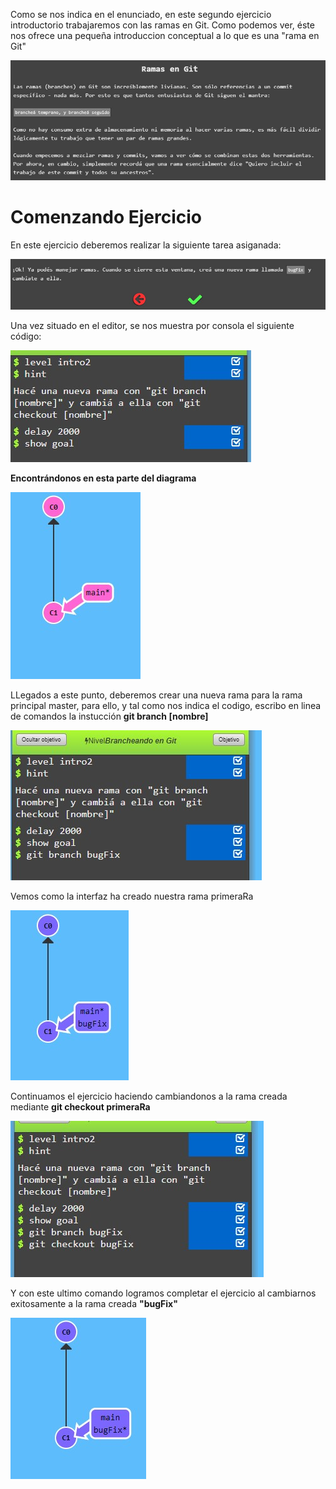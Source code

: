 Como se nos indica en el enunciado, en este segundo ejercicio introductorio trabajaremos con las ramas en Git. Como podemos ver, éste nos ofrece una pequeña introduccion conceptual a lo que es una "rama en Git"

![Alt text](introduccion.jpg)

# Comenzando Ejercicio

En este ejercicio deberemos realizar la siguiente tarea asiganada:

![Alt text](introduccion2.jpg)

Una vez situado en el editor, se nos muestra por consola el siguiente código:

![Alt text](codigoIntroduccion.jpg)

**Encontrándonos en esta parte del diagrama**

![Alt text](diagrama1.jpg)

LLegados a este punto, deberemos crear una nueva rama para la rama principal master, para ello, y tal como nos indica el codigo, escribo en linea de comandos la instucción **git branch [nombre]**

![Alt text](creandoBugFix.jpg)

Vemos como la interfaz ha creado nuestra rama primeraRa

![Alt text](diagramaBugFix.jpg)

Continuamos el ejercicio haciendo cambiandonos a la rama creada mediante **git checkout primeraRa**

![Alt text](cambioABugFix.jpg)

Y con este ultimo comando logramos completar el ejercicio al cambiarnos exitosamente a la rama creada **"bugFix"**

![Alt text](diagramaCambioABugFix.jpg)


